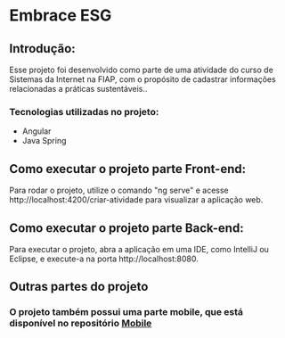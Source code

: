 # Embrace ESG

## Introdução:
Esse projeto foi desenvolvido como parte de uma atividade do curso de Sistemas da Internet na FIAP, com o propósito de cadastrar informações relacionadas a práticas sustentáveis..

### Tecnologias utilizadas no projeto:
- Angular
- Java Spring

## Como executar o projeto parte Front-end:
Para rodar o projeto, utilize o comando "ng serve" e acesse http://localhost:4200/criar-atividade para visualizar a aplicação web.

## Como executar o projeto parte Back-end:
Para executar o projeto, abra a aplicação em uma IDE, como IntelliJ ou Eclipse, e execute-a na porta http://localhost:8080.

## Outras partes do projeto
### O projeto também possui uma parte mobile, que está disponível no repositório [Mobile](https://github.com/luizgolima/fiap-embrace-esg)

 
